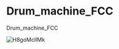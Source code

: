 # Drum_machine_FCC
Drum_machine_FCC


![H8goMclIMk](https://user-images.githubusercontent.com/53352272/151907595-f0d3ffc8-123b-4986-bd1f-0345051ca188.png)
